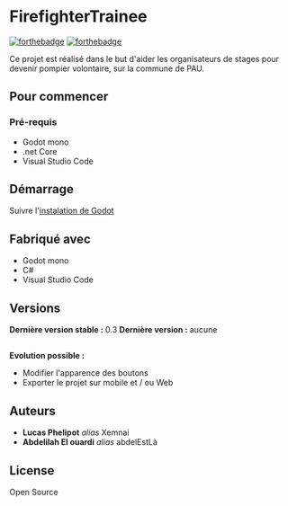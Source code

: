 # FirefighterTrainee


[![forthebadge](https://forthebadge.com/images/badges/made-with-c-sharp.svg)](http://forthebadge.com)  [![forthebadge](https://forthebadge.com/images/badges/powered-by-energy-drinks.svg)](http://forthebadge.com)

Ce projet est réalisé dans le but d'aider les organisateurs de stages pour devenir pompier volontaire, sur la commune de PAU.

## Pour commencer



### Pré-requis

- Godot mono
- .net Core
- Visual Studio Code
## Démarrage

Suivre l'<a href="https://docs.godotengine.org/fr/stable/getting_started/scripting/c_sharp/c_sharp_basics.html">instalation de Godot</a>


## Fabriqué avec

* Godot mono
* C#
* Visual Studio Code

## Versions

**Dernière version stable :** 0.3
**Dernière version :** aucune

##

**Evolution possible :** 
- Modifier l'apparence des boutons
- Exporter le projet sur mobile et / ou Web

## Auteurs

* **Lucas Phelipot** _alias_ Xemnai
* **Abdelilah El ouardi** _alias_ abdelEstLà

## License

Open Source

